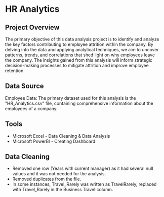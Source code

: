 # HR Analytics

## Project Overview

The primary objective of this data analysis project is to identify and analyze the key factors contributing to employee attrition within the company. By delving into the data and applying analytical techniques, we aim to uncover patterns, trends, and correlations that shed light on why employees leave the company. The insights gained from this analysis will inform strategic decision-making processes to mitigate attrition and improve employee retention.

## Data Source

Employee Data: The primary dataset used for this analysis is the "HR_Analytics.csv" file, containing comprehensive information about the employees of a company.

## Tools

- Microsoft Excel - Data Cleaning & Data Analysis
- Microsoft PowerBI - Creating Dashboard

## Data Cleaning
- Removed one row (Years with current manager) as it had several null values and it was not needed for the analysis.
- Removed duplicates from the file.
- In some instances, Travel_Rarely was written as TravelRarely, replaced with Travel_Rarely in the Business Travel column.
